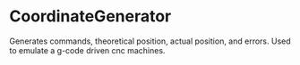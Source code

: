 # CoordinateGenerator

Generates commands, theoretical position, actual position, and errors.
Used to emulate a g-code driven cnc machines.
